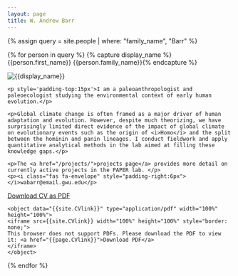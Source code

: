 ```yaml
---
layout: page
title: W. Andrew Barr
---
```


{% assign query = site.people | where: "family_name", "Barr" %}

{% for person in query %}
{% capture display_name %}{{person.first_name}} {{person.family_name}}{% endcapture %}
<div class="row">
<div class="col-xs-12 col-md-6">
	<img class="img-fluid rounded-circle" src="{{site.baseurl}}/{{person.headshot}}" alt='{{display_name}}'>
    
    <p style='padding-top:15px'>I am a paleoanthropologist and paleoecologist studying the environmental context of early human evolution.</p>

    <p>Global climate change is often framed as a major driver of human adaptation and evolution. However, despite much theorizing, we have surprisingly limited direct evidence of the impact of global climate on evolutionary events such as the origin of <i>Homo</i> and the split between the hominin and panin lineages. I conduct fieldwork and apply quantitative analytical methods in the lab aimed at filling these knowledge gaps.</p>

	<p>The <a href="/projects/">projects page</a> provides more detail on currently active projects in the PAPER lab. </p>
	<p><i class="fas fa-envelope" style="padding-right:6px"></i>wabarr@email.gwu.edu</p>
</div>


<div class="col-xs-12 col-md-6">
	<a href="{{site.CVlink}}">Download CV as PDF</a><br>

	<object data="{{site.CVlink}}" type="application/pdf" width="100%" height="100%">
	<iframe src={{site.CVlink}} width="100%" height="100%" style="border: none;">
	This browser does not support PDFs. Please download the PDF to view it: <a href="{{page.CVlink}}">Download PDF</a>
	</iframe>
	</object>
</div>


   
</div>
{% endfor %}
